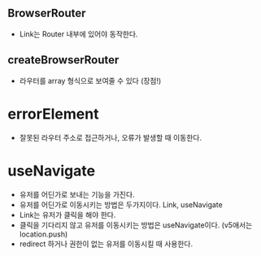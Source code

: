 ## BrowserRouter

- Link는 Router 내부에 있어야 동작한다.

## createBrowserRouter

- 라우터를 array 형식으로 보여줄 수 있다 (장점!)

# errorElement

- 잘못된 라우터 주소로 접근하거나, 오류가 발생할 때 이동한다.

# useNavigate

- 유저를 어딘가로 보내는 기능을 가진다.
- 유저를 어딘가로 이동시키는 방법은 두가지이다. Link, useNavigate
- Link는 유저가 클릭을 해야 한다.
- 클릭을 기다리지 않고 유저를 이동시키는 방법은 useNavigate이다. (v5애서는 location.push)
- redirect 하거나 권한이 없는 유저를 이동시킬 때 사용한다.
